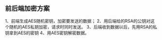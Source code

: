 ## 前后端加密方案
1、前端生成AES随机密钥，加密要发送的数据；
2、用后端给的RSA的公钥对这个随机的AES私钥加密，请求时同时发送。
3、后端收到数据以后，先用RSA的私钥拿到AES的密钥
4、用AES密钥解密数据。